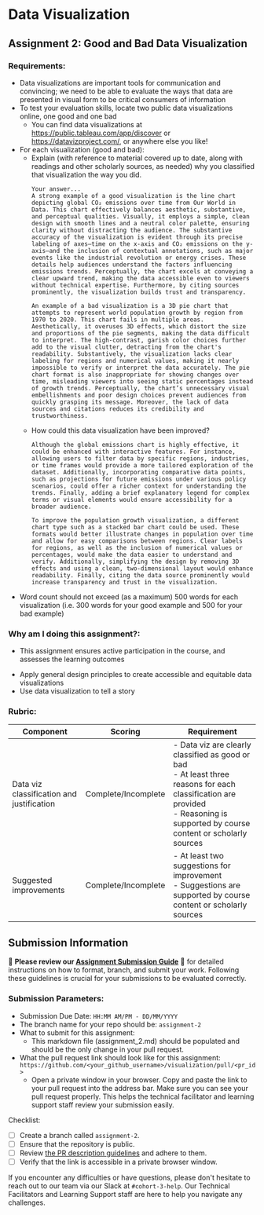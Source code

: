 # Data Visualization

## Assignment 2: Good and Bad Data Visualization

### Requirements:

- Data visualizations are important tools for communication and convincing; we need to be able to evaluate the ways that data are presented in visual form to be critical consumers of information 
- To test your evaluation skills, locate two public data visualizations online, one good and one bad  
    - You can find data visualizations at https://public.tableau.com/app/discover or https://datavizproject.com/, or anywhere else you like! 
- For each visualization (good and bad):  
    - Explain (with reference to material covered up to date, along with readings and other scholarly sources, as needed) why you classified that visualization the way you did.
      ```
      Your answer...
      A strong example of a good visualization is the line chart depicting global CO₂ emissions over time from Our World in Data. This chart effectively balances aesthetic, substantive, and perceptual qualities. Visually, it employs a simple, clean design with smooth lines and a neutral color palette, ensuring clarity without distracting the audience. The substantive accuracy of the visualization is evident through its precise labeling of axes—time on the x-axis and CO₂ emissions on the y-axis—and the inclusion of contextual annotations, such as major events like the industrial revolution or energy crises. These details help audiences understand the factors influencing emissions trends. Perceptually, the chart excels at conveying a clear upward trend, making the data accessible even to viewers without technical expertise. Furthermore, by citing sources prominently, the visualization builds trust and transparency.

      An example of a bad visualization is a 3D pie chart that attempts to represent world population growth by region from 1970 to 2020. This chart fails in multiple areas. Aesthetically, it overuses 3D effects, which distort the size and proportions of the pie segments, making the data difficult to interpret. The high-contrast, garish color choices further add to the visual clutter, detracting from the chart's readability. Substantively, the visualization lacks clear labeling for regions and numerical values, making it nearly impossible to verify or interpret the data accurately. The pie chart format is also inappropriate for showing changes over time, misleading viewers into seeing static percentages instead of growth trends. Perceptually, the chart’s unnecessary visual embellishments and poor design choices prevent audiences from quickly grasping its message. Moreover, the lack of data sources and citations reduces its credibility and trustworthiness.

      ```
    - How could this data visualization have been improved?  
      ```
      Although the global emissions chart is highly effective, it could be enhanced with interactive features. For instance, allowing users to filter data by specific regions, industries, or time frames would provide a more tailored exploration of the dataset. Additionally, incorporating comparative data points, such as projections for future emissions under various policy scenarios, could offer a richer context for understanding the trends. Finally, adding a brief explanatory legend for complex terms or visual elements would ensure accessibility for a broader audience.

      To improve the population growth visualization, a different chart type such as a stacked bar chart could be used. These formats would better illustrate changes in population over time and allow for easy comparisons between regions. Clear labels for regions, as well as the inclusion of numerical values or percentages, would make the data easier to understand and verify. Additionally, simplifying the design by removing 3D effects and using a clean, two-dimensional layout would enhance readability. Finally, citing the data source prominently would increase transparency and trust in the visualization.
      
      ```
- Word count should not exceed (as a maximum) 500 words for each visualization (i.e. 
300 words for your good example and 500 for your bad example)

### Why am I doing this assignment?:

- This assignment ensures active participation in the course, and assesses the learning outcomes
* Apply general design principles to create accessible and equitable data visualizations
* Use data visualization to tell a story

### Rubric:

| Component               | Scoring   | Requirement                                                 |
|-------------------------|-----------|-------------------------------------------------------------|
| Data viz classification and justification | Complete/Incomplete | - Data viz are clearly classified as good or bad<br />- At least three reasons for each classification are provided<br />- Reasoning is supported by course content or scholarly sources |
| Suggested improvements  | Complete/Incomplete | - At least two suggestions for improvement<br />- Suggestions are supported by course content or scholarly sources |

## Submission Information

🚨 **Please review our [Assignment Submission Guide](https://github.com/UofT-DSI/onboarding/blob/main/onboarding_documents/submissions.md)** 🚨 for detailed instructions on how to format, branch, and submit your work. Following these guidelines is crucial for your submissions to be evaluated correctly.

### Submission Parameters:
* Submission Due Date: `HH:MM AM/PM - DD/MM/YYYY`
* The branch name for your repo should be: `assignment-2`
* What to submit for this assignment:
    * This markdown file (assignment_2.md) should be populated and should be the only change in your pull request.
* What the pull request link should look like for this assignment: `https://github.com/<your_github_username>/visualization/pull/<pr_id>`
    * Open a private window in your browser. Copy and paste the link to your pull request into the address bar. Make sure you can see your pull request properly. This helps the technical facilitator and learning support staff review your submission easily.

Checklist:
- [ ] Create a branch called `assignment-2`.
- [ ] Ensure that the repository is public.
- [ ] Review [the PR description guidelines](https://github.com/UofT-DSI/onboarding/blob/main/onboarding_documents/submissions.md#guidelines-for-pull-request-descriptions) and adhere to them.
- [ ] Verify that the link is accessible in a private browser window.

If you encounter any difficulties or have questions, please don't hesitate to reach out to our team via our Slack at `#cohort-3-help`. Our Technical Facilitators and Learning Support staff are here to help you navigate any challenges.
